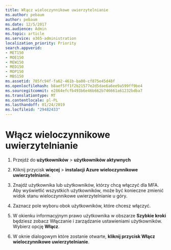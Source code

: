 ```yaml
---
title: Włącz wieloczynnikowe uwierzytelnianie
ms.author: pebaum
author: pebaum
ms.date: 12/5/2017
ms.audience: Admin
ms.topic: article
ms.service: o365-administration
localization_priority: Priority
search.appverid:
- MET150
- MOE150
- MEW150
- MED150
- MOP150
- MBS150
ms.assetid: 785fc94f-fa62-461b-ba00-cf875e45d48f
ms.openlocfilehash: b8aef5ff1f2b21577e2d5dae6a6ee9a599ff9be4
ms.sourcegitcommit: e2864efcfb493b6e46b662b746661a61232bdba7
ms.translationtype: MT
ms.contentlocale: pl-PL
ms.lasthandoff: 01/24/2019
ms.locfileid: "29482433"
---
```

# <a name="enable-multi-factor-authentication"></a>Włącz wieloczynnikowe uwierzytelnianie

1. Przejdź do **użytkowników** \> **użytkowników aktywnych**
    
2. Kliknij przycisk **więcej** \> **instalacji Azure wieloczynnikowe uwierzytelnianie**. 
    
3. Znajdź użytkownika lub użytkowników, którzy chcą włączyć dla MFA. Aby wyświetlić wszystkich użytkowników, może być konieczne zmienić widok stanu wieloczynnikowe uwierzytelnianie u góry.
    
4. Zaznacz pole wyboru obok użytkowników, które chcesz włączyć.
    
5.  W okienku informacyjnym prawo użytkownika w obszarze **Szybkie kroki** będziesz zobacz Włączanie i zarządzanie ustawieniami użytkowników. Wybierz opcję **Włącz**. 
    
6. W oknie dialogowym które zostanie otwarte, **kliknij przycisk Włącz wieloczynnikowe uwierzytelnianie**. 
    

